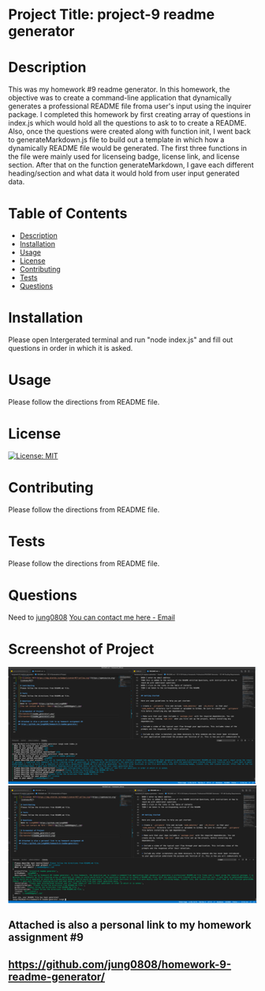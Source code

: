 # Project Title: project-9 readme generator

# Description

This was my homework #9 readme generator. In this homework, the objective was to create a command-line application that dynamically generates a professional README file froma user's input using the inquirer package. I completed this homework by first creating array of questions in index.js which would hold all the questions to ask to to create a README. Also, once the questions were created along with function init, I went back to generateMarkdown.js file to build out a template in which how a dynamically README file would be generated. The first three functions in the file were mainly used for licenseing badge, license link, and license section. After that on the function generateMarkdown, I gave each different heading/section and what data it would hold from user input generated data.

# Table of Contents

- [Description](#Description)
- [Installation](#Installation)
- [Usage](#Usage)
- [License](#License)
- [Contributing](#Contributing)
- [Tests](#Tests)
- [Questions](#Questions)

# Installation

Please open Intergerated terminal and run "node index.js" and fill out questions in order in which it is asked.

# Usage

Please follow the directions from README file.

# License

[![License: MIT](https://img.shields.io/badge/License-MIT-yellow.svg)](https://opensource.org/licenses/MIT)

# Contributing

Please follow the directions from README file.

# Tests

Please follow the directions from README file.

# Questions

Need to [jung0808](https://github.com/jung0808)
[You can contact me here - Email](mailto:j.nam0808@gmail.com)

# Screenshot of Project

![Screenshot](readme_generator1.png)
![Screenshot](readme_generator2.png)

## Attached is also a personal link to my homework assignment #9

## https://github.com/jung0808/homework-9-readme-generator/
